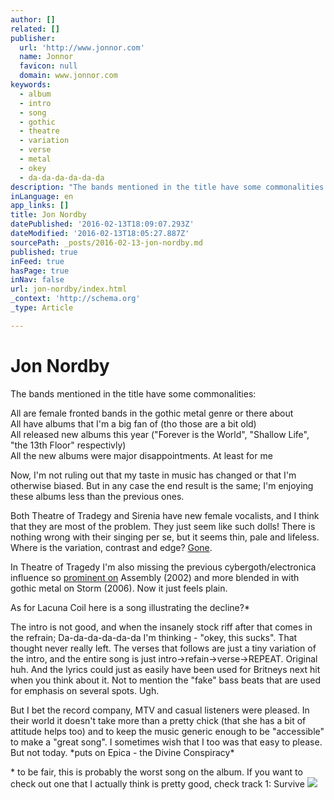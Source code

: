 ```yaml
---
author: []
related: []
publisher:
  url: 'http://www.jonnor.com'
  name: Jonnor
  favicon: null
  domain: www.jonnor.com
keywords:
  - album
  - intro
  - song
  - gothic
  - theatre
  - variation
  - verse
  - metal
  - okey
  - da-da-da-da-da-da
description: "The bands mentioned in the title have some commonalities: All are female fronted bands in the gothic metal genre or there about All have albums that I'm a big fan of (tho those are a bit old) All released new albums this year (\"Forever is the World\", \"Shallow Life\", \"the 13th Floor\" respectivly) All the new albums were major disappointments."
inLanguage: en
app_links: []
title: Jon Nordby
datePublished: '2016-02-13T18:09:07.293Z'
dateModified: '2016-02-13T18:05:27.887Z'
sourcePath: _posts/2016-02-13-jon-nordby.md
published: true
inFeed: true
hasPage: true
inNav: false
url: jon-nordby/index.html
_context: 'http://schema.org'
_type: Article

---
```

# Jon Nordby

The bands mentioned in the title have some commonalities:

All are female fronted bands in the gothic metal genre or there about  
All have albums that I'm a big fan of (tho those are a bit old)  
All released new albums this year ("Forever is the World", "Shallow Life", "the 13th Floor" respectivly)  
All the new albums were major disappointments. At least for me

Now, I'm not ruling out that my taste in music has changed or that I'm otherwise biased. But in any case the end result is the same; I'm enjoying these albums less than the previous ones.

Both Theatre of Tradegy and Sirenia have new female vocalists, and I think that they are most of the problem. They just seem like such dolls! There is nothing wrong with their singing per se, but it seems thin, pale and lifeless. Where is the variation, contrast and edge? [Gone][0].

In Theatre of Tragedy I'm also missing the previous cybergoth/electronica influence so [prominent on][1] Assembly (2002) and more blended in with gothic metal on Storm (2006). Now it just feels plain.

As for Lacuna Coil here is a song illustrating the decline?\*

The intro is not good, and when the insanely stock riff after that comes in the refrain; Da-da-da-da-da-da I'm thinking - "okey, this sucks". That thought never really left. The verses that follows are just a tiny variation of the intro, and the entire song is just intro-\>refain-\>verse-\>REPEAT. Original huh. And the lyrics could just as easily have been used for Britneys next hit when you think about it. Not to mention the "fake" bass beats that are used for emphasis on several spots. Ugh.

But I bet the record company, MTV and casual listeners were pleased. In their world it doesn't take more than a pretty chick (that she has a bit of attitude helps too) and to keep the music generic enough to be "accessible" to make a "great song". I sometimes wish that I too was that easy to please. But not today. \*puts on Epica - the Divine Conspiracy\*

\* to be fair, this is probably the worst song on the album. If you want to check out one that I actually think is pretty good, check track 1: Survive
[![](http://www.jonnor.com/wp/wp-content/plugins/flattr/img/flattr-badge-large.png)][2]

[0]: http://www.youtube.com/watch?v=hyPCC_mdwzE
[1]: http://www.youtube.com/watch?v=qu2k-r5DF6s
[2]: http://www.jonnor.com/wp/?flattrss_redirect&id=109&md5=e1439dff9ff8d1d7c05a683305f3abef